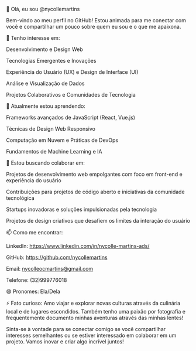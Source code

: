 👋 Olá, eu sou @nycollemartins


Bem-vindo ao meu perfil no GitHub! Estou animada para me conectar com você e compartilhar um pouco sobre quem eu sou e o que me apaixona.


👀 Tenho interesse em:


Desenvolvimento e Design Web

Tecnologias Emergentes e Inovações

Experiência do Usuário (UX) e Design de Interface (UI)

Análise e Visualização de Dados

Projetos Colaborativos e Comunidades de Tecnologia


🌱 Atualmente estou aprendendo:


Frameworks avançados de JavaScript (React, Vue.js)

Técnicas de Design Web Responsivo

Computação em Nuvem e Práticas de DevOps

Fundamentos de Machine Learning e IA


💞️ Estou buscando colaborar em:


Projetos de desenvolvimento web empolgantes com foco em front-end e experiência do usuário

Contribuições para projetos de código aberto e iniciativas da comunidade tecnológica

Startups inovadoras e soluções impulsionadas pela tecnologia

Projetos de design criativos que desafiem os limites da interação do usuário


📫 Como me encontrar:


LinkedIn: https://www.linkedin.com/in/nycolle-martins-ads/

GitHub: https://github.com/nycollemartins

Email: nycolleocmartins@gmail.com

Telefone: (32)999776018


😄 Pronomes: Ela/Dela


⚡ Fato curioso: Amo viajar e explorar novas culturas através da culinária local e de lugares escondidos. Também tenho uma paixão por fotografia e frequentemente documento minhas aventuras através das minhas lentes!


Sinta-se à vontade para se conectar comigo se você compartilhar interesses semelhantes ou se estiver interessado em colaborar em um projeto. Vamos inovar e criar algo incrível juntos!
